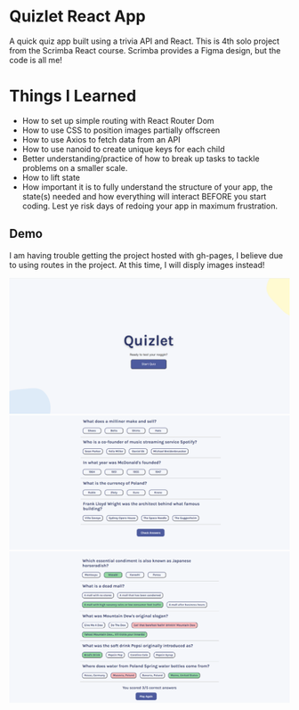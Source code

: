 # Quizlet React App

A quick quiz app built using a trivia API and React. This is 4th solo project from the Scrimba React course. Scrimba provides a Figma design, but the code is all me!

# Things I Learned
- How to set up simple routing with React Router Dom
- How to use CSS to position images partially offscreen
- How to use Axios to fetch data from an API
- How to use nanoid to create unique keys for each child
- Better understanding/practice of how to break up tasks to tackle problems on a smaller scale.
- How to lift state
- How important it is to fully understand the structure of your app, the state(s) needed and how everything will interact BEFORE you start coding. Lest ye risk days of redoing your app in maximum frustration.

## Demo
I am having trouble getting the project hosted with gh-pages, I believe due to using routes in the project. At this time, I will disply images instead!

![Front Page Screenshot](https://github.com/scampcoder/quizlet/blob/master/screenshot1.png?raw=true)
![Quiz Screenshot](https://github.com/scampcoder/quizlet/blob/master/screenshot2.png?raw=true)
![Game Played Screenshot](https://github.com/scampcoder/quizlet/blob/master/screenshot3.png?raw=true)